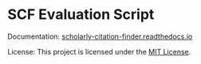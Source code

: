 # SCF Evaluation Script

Documentation: [scholarly-citation-finder.readthedocs.io](http://scholarly-citation-finder.readthedocs.io/en/latest/evaluation/)

License: This project is licensed under the [MIT License](LICENSE.txt).